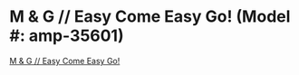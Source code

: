 # M &amp; G // Easy Come Easy Go! (Model #: amp-35601)
[M &amp; G // Easy Come Easy Go!](./amp-35601-grouped.png)